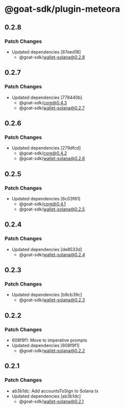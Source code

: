 # @goat-sdk/plugin-meteora

## 0.2.8

### Patch Changes

- Updated dependencies [87eed18]
  - @goat-sdk/wallet-solana@0.2.8

## 0.2.7

### Patch Changes

- Updated dependencies [778440b]
  - @goat-sdk/core@0.4.3
  - @goat-sdk/wallet-solana@0.2.7

## 0.2.6

### Patch Changes

- Updated dependencies [279dfcd]
  - @goat-sdk/core@0.4.2
  - @goat-sdk/wallet-solana@0.2.6

## 0.2.5

### Patch Changes

- Updated dependencies [6c03f61]
  - @goat-sdk/core@0.4.1
  - @goat-sdk/wallet-solana@0.2.5

## 0.2.4

### Patch Changes

- Updated dependencies [de8533d]
  - @goat-sdk/wallet-solana@0.2.4

## 0.2.3

### Patch Changes

- Updated dependencies [b9cb39c]
  - @goat-sdk/wallet-solana@0.2.3

## 0.2.2

### Patch Changes

- 608f9f1: Move to imperative prompts
- Updated dependencies [608f9f1]
  - @goat-sdk/wallet-solana@0.2.2

## 0.2.1

### Patch Changes

- ab3b1dc: Add accountsToSign to Solana tx
- Updated dependencies [ab3b1dc]
  - @goat-sdk/wallet-solana@0.2.1
